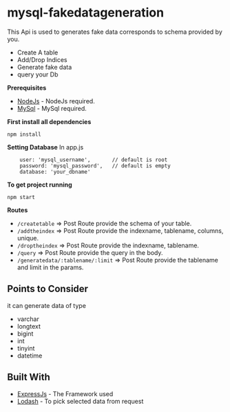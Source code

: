 # mysql-fakedatageneration
This Api is used to generates fake data corresponds to schema provided by you.

- Create A table 
- Add/Drop Indices
- Generate fake data
- query your Db

**Prerequisites**

* [NodeJs](https://nodejs.org/en/) - NodeJs required.
* [MySql](https://www.mysql.com/downloads/) - MySql required.

**First install all dependencies**

`npm install`

**Setting Database**
In app.js 
```host: 'localhost',
    user: 'mysql_username',       // default is root
    password: 'mysql_password',   // default is empty
    database: 'your_dbname'

```
    
    
**To get project running**

`npm start`    


**Routes**

- `/createtable`                       =>    Post Route provide the schema of your table.
- `/addtheindex`                       =>    Post Route provide the indexname, tablename, columns, unique.
- `/droptheindex`                      =>    Post Route provide the indexname, tablename.
- `/query`                             =>    Post Route provide the query in the body.
- `/generatedata/:tablename/:limit`    =>    Post Route provide the tablename and limit in the params.

## Points to Consider

it can generate data of type 

- varchar
- longtext
- bigint
- int
- tinyint
- datetime




## Built With

* [ExpressJs](http://expressjs.com/) - The Framework used
* [Lodash](https://lodash.com/) - To pick selected data from request



